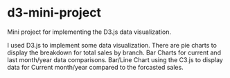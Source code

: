 # d3-mini-project
Mini project for implementing the D3.js data visualization.

I used D3.js to implement some data visualization. 
There are pie charts to display the breakdown for total sales by branch. 
Bar Charts for current and last month/year data comparisons.
Bar/Line Chart using the C3.js to display data for Current month/year compared to the forcasted sales.

